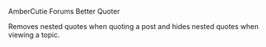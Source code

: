 AmberCutie Forums Better Quoter

Removes nested quotes when quoting a post and hides nested quotes when viewing a topic.